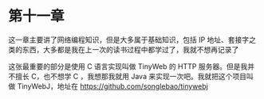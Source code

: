 # 第十一章

这一章主要讲了网络编程知识，但是大多属于基础知识，包括 IP 地址、套接字之类的东西，大多都是我在上一次的读书过程中都学过了，我就不想再记录了

这张最重要的部分是使用 C 语言实现叫做 TinyWeb 的 HTTP 服务器。但是我并不擅长 C，也不想学 C ，我想那我就用 Java 来实现一次吧。我就把这个项目叫做 TinyWebJ，地址在 https://github.com/songlebao/tinywebj


